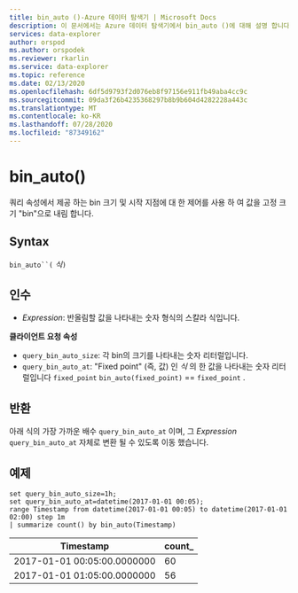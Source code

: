 ```yaml
---
title: bin_auto ()-Azure 데이터 탐색기 | Microsoft Docs
description: 이 문서에서는 Azure 데이터 탐색기에서 bin_auto ()에 대해 설명 합니다.
services: data-explorer
author: orspod
ms.author: orspodek
ms.reviewer: rkarlin
ms.service: data-explorer
ms.topic: reference
ms.date: 02/13/2020
ms.openlocfilehash: 6df5d9793f2d076eb8f97156e911fb49aba4cc9c
ms.sourcegitcommit: 09da3f26b4235368297b8b9b604d4282228a443c
ms.translationtype: MT
ms.contentlocale: ko-KR
ms.lasthandoff: 07/28/2020
ms.locfileid: "87349162"
---
```

# <a name="bin_auto"></a>bin_auto()

쿼리 속성에서 제공 하는 bin 크기 및 시작 지점에 대 한 제어를 사용 하 여 값을 고정 크기 "bin"으로 내림 합니다.

## <a name="syntax"></a>Syntax

`bin_auto``(` *식*`)`

## <a name="arguments"></a>인수

* *Expression*: 반올림할 값을 나타내는 숫자 형식의 스칼라 식입니다.

**클라이언트 요청 속성**

* `query_bin_auto_size`: 각 bin의 크기를 나타내는 숫자 리터럴입니다.
* `query_bin_auto_at`: "Fixed point" (즉, 값) 인 *식* 의 한 값을 나타내는 숫자 리터럴입니다 `fixed_point` `bin_auto(fixed_point)` == `fixed_point` .

## <a name="returns"></a>반환

아래 식의 가장 가까운 배수 `query_bin_auto_at` 이며, 그 *Expression* `query_bin_auto_at` 자체로 변환 될 수 있도록 이동 했습니다.

## <a name="examples"></a>예제

```kusto
set query_bin_auto_size=1h;
set query_bin_auto_at=datetime(2017-01-01 00:05);
range Timestamp from datetime(2017-01-01 00:05) to datetime(2017-01-01 02:00) step 1m
| summarize count() by bin_auto(Timestamp)
```

|Timestamp                    | count_|
|-----------------------------|-------|
|2017-01-01 00:05:00.0000000  | 60    |
|2017-01-01 01:05:00.0000000  | 56    |